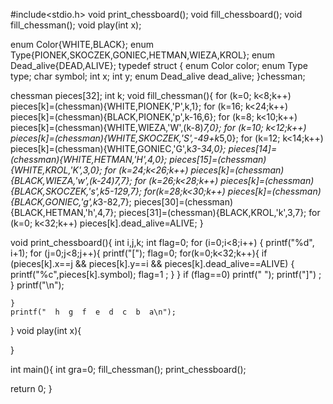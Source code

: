 #include<stdio.h>
void print_chessboard();
void fill_chessboard();
void fill_chessman();
void play(int x);

enum Color{WHITE,BLACK};
enum Type{PIONEK,SKOCZEK,GONIEC,HETMAN,WIEZA,KROL};
enum Dead_alive{DEAD,ALIVE};
typedef struct 
{
	enum Color color;
	enum Type type;
	char symbol;
	int x;
	int y;
	enum Dead_alive dead_alive;
}chessman;

chessman pieces[32];
int k;
void fill_chessman(){
	for  (k=0; k<8;k++)
		pieces[k]=(chessman){WHITE,PIONEK,'P',k,1};
	for  (k=16; k<24;k++)
		pieces[k]=(chessman){BLACK,PIONEK,'p',k-16,6};
	for (k=8; k<10;k++)
		pieces[k]=(chessman){WHITE,WIEZA,'W',(k-8)*7,0};
	for (k=10; k<12;k++)
		pieces[k]=(chessman){WHITE,SKOCZEK,'S',-49+k*5,0};
	for (k=12; k<14;k++)
		pieces[k]=(chessman){WHITE,GONIEC,'G',k*3-34,0};
	pieces[14]=(chessman){WHITE,HETMAN,'H',4,0};
	pieces[15]=(chessman){WHITE,KROL,'K',3,0};
	for (k=24;k<26;k++)
		pieces[k]=(chessman){BLACK,WIEZA,'w',(k-24)*7,7};
	for (k=26;k<28;k++)
		pieces[k]=(chessman){BLACK,SKOCZEK,'s',k*5-129,7};
	for(k=28;k<30;k++)
		pieces[k]=(chessman){BLACK,GONIEC,'g',k*3-82,7};
	pieces[30]=(chessman){BLACK,HETMAN,'h',4,7};
	pieces[31]=(chessman){BLACK,KROL,'k',3,7};
	for (k=0; k<32;k++)
		pieces[k].dead_alive=ALIVE;
}


void print_chessboard(){
	int i,j,k;
	int flag=0;
	for (i=0;i<8;i++)
	{
		printf("%d", i+1);
		for (j=0;j<8;j++){
			printf("[");
			flag=0;
			for(k=0;k<32;k++){
				if (pieces[k].x==j && pieces[k].y==i && pieces[k].dead_alive==ALIVE) {
					printf("%c",pieces[k].symbol);
					flag=1	;
				}
			}
			if (flag==0)
				printf(" ");
			printf("]")	;
		}
		printf("\n");

	}
	printf("  h  g  f  e  d  c  b  a\n");
}
void play(int x){
	
}

int main(){
	int gra=0;
	fill_chessman();
	print_chessboard();

return 0;
}

